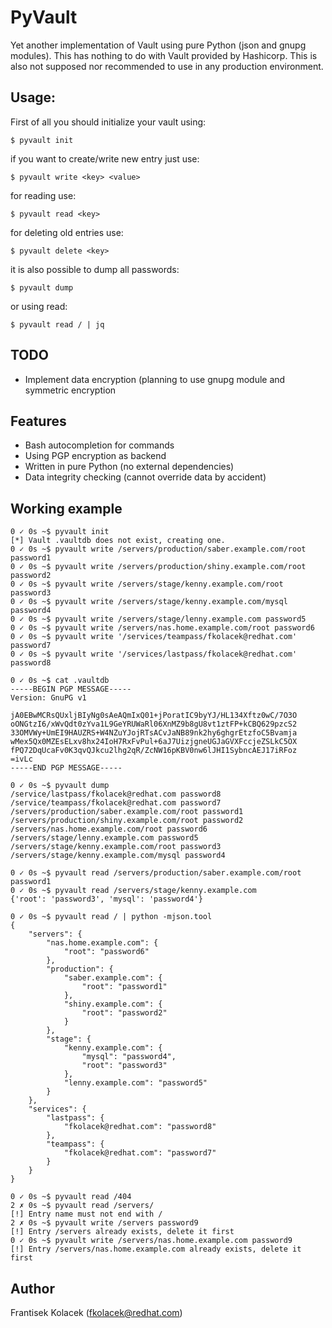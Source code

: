 # PyVault

Yet another implementation of Vault using pure Python (json and gnupg modules). This has nothing to do with Vault provided by Hashicorp. This is also not supposed nor recommended to use in any production environment.

## Usage:

First of all you should initialize your vault using:
~~~
$ pyvault init
~~~

if you want to create/write new entry just use:
~~~
$ pyvault write <key> <value>
~~~

for reading use:
```
$ pyvault read <key>
```
for deleting old entries use:
```
$ pyvault delete <key>
```

it is also possible to dump all passwords:
```
$ pyvault dump
```

or using read:
~~~
$ pyvault read / | jq
~~~

## TODO
 - Implement data encryption (planning to use gnupg module and symmetric encryption

## Features
 - Bash autocompletion for commands
 - Using PGP encryption as backend
 - Written in pure Python (no external dependencies)
 - Data integrity checking (cannot override data by accident)

## Working example
```
0 ✓ 0s ~$ pyvault init
[*] Vault .vaultdb does not exist, creating one.
0 ✓ 0s ~$ pyvault write /servers/production/saber.example.com/root password1
0 ✓ 0s ~$ pyvault write /servers/production/shiny.example.com/root password2
0 ✓ 0s ~$ pyvault write /servers/stage/kenny.example.com/root password3
0 ✓ 0s ~$ pyvault write /servers/stage/kenny.example.com/mysql password4
0 ✓ 0s ~$ pyvault write /servers/stage/lenny.example.com password5
0 ✓ 0s ~$ pyvault write /servers/nas.home.example.com/root password6
0 ✓ 0s ~$ pyvault write '/services/teampass/fkolacek@redhat.com' password7
0 ✓ 0s ~$ pyvault write '/services/lastpass/fkolacek@redhat.com' password8

0 ✓ 0s ~$ cat .vaultdb
-----BEGIN PGP MESSAGE-----
Version: GnuPG v1

jA0EBwMCRsQUxljBIyNg0sAeAQmIxQ01+jPoratIC9byYJ/HL134Xftz0wC/7O3O
oONGtzI6/xWvQdt0zYva1L9GeYRUWaRl06XnMZ9b8gU8vt1ztFP+kCBQ629pzcS2
33OMVWy+UmEI9HAUZRS+W4NZuYJojRTsACvJaNB89nk2hy6ghgrEtzfoC5Bvamja
wMex5Qx0MZEsELxv8hx24IoH7RxFvPul+6aJ7UizjgneUGJaGVXFccjeZSLkC5OX
fPQ72DqUcaFv0K3qvQJkcu2lhg2qR/ZcNW16pKBV0nw6lJHI1SybncAEJ17iRFoz
=ivLc
-----END PGP MESSAGE-----

0 ✓ 0s ~$ pyvault dump
/service/lastpass/fkolacek@redhat.com password8
/service/teampass/fkolacek@redhat.com password7
/servers/production/saber.example.com/root password1
/servers/production/shiny.example.com/root password2
/servers/nas.home.example.com/root password6
/servers/stage/lenny.example.com password5
/servers/stage/kenny.example.com/root password3
/servers/stage/kenny.example.com/mysql password4

0 ✓ 0s ~$ pyvault read /servers/production/saber.example.com/root
password1
0 ✓ 0s ~$ pyvault read /servers/stage/kenny.example.com
{'root': 'password3', 'mysql': 'password4'}

0 ✓ 0s ~$ pyvault read / | python -mjson.tool
{
    "servers": {
        "nas.home.example.com": {
            "root": "password6"
        },
        "production": {
            "saber.example.com": {
                "root": "password1"
            },
            "shiny.example.com": {
                "root": "password2"
            }
        },
        "stage": {
            "kenny.example.com": {
                "mysql": "password4",
                "root": "password3"
            },
            "lenny.example.com": "password5"
        }
    },
    "services": {
        "lastpass": {
            "fkolacek@redhat.com": "password8"
        },
        "teampass": {
            "fkolacek@redhat.com": "password7"
        }
    }
}

0 ✓ 0s ~$ pyvault read /404
2 ✗ 0s ~$ pyvault read /servers/
[!] Entry name must not end with /
2 ✗ 0s ~$ pyvault write /servers password9
[!] Entry /servers already exists, delete it first
0 ✓ 0s ~$ pyvault write /servers/nas.home.example.com password9
[!] Entry /servers/nas.home.example.com already exists, delete it first
```

## Author

Frantisek Kolacek (<fkolacek@redhat.com>)
